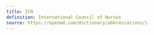 ```yaml
---
title: ICN
definition: International Council of Nurses
source: https://openmd.com/dictionary/abbreviations/i
---
```


